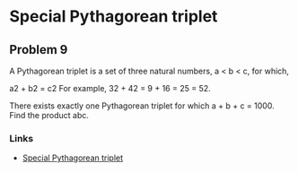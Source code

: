 # Special Pythagorean triplet

## Problem 9

A Pythagorean triplet is a set of three natural numbers, a < b < c, for which,

a2 + b2 = c2
For example, 32 + 42 = 9 + 16 = 25 = 52.

There exists exactly one Pythagorean triplet for which a + b + c = 1000.
Find the product abc.

### Links
 - [Special Pythagorean triplet](https://projecteuler.net/problem=9)